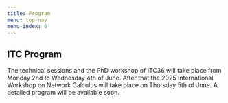 ```yaml
---
title: Program
menu: top-nav
menu-index: 6
---
```


## ITC Program

The technical sessions and the PhD workshop of ITC36 will take place from Monday 2nd to Wednesday 4th of June. After that the 2025 International Workshop on Network Calculus will take place on Thursday 5th of June. A detailed program will be available soon.